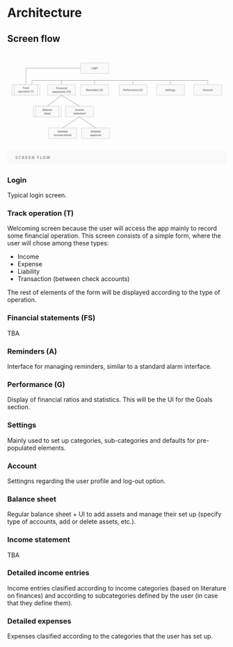 # Architecture

## Screen flow

![screen_flow](screen_flow.png)

### Login

Typical login screen.

### Track operation (T)

Welcoming screen because the user will access the app mainly to record some financial operation. This screen consists of a simple form, where the user will chose among these types:
* Income
* Expense
* Liability
* Transaction (between check accounts)

The rest of elements of the form will be displayed according to the type of operation.

### Financial statements (FS)

TBA

### Reminders (A)

Interface for managing reminders, similar to a standard alarm interface.

### Performance (G)

Display of financial ratios and statistics. This will be the UI for the Goals section.

### Settings

Mainly used to set up categories, sub-categories and defaults for pre-populated elements.

### Account

Settingns regarding the user profile and log-out option.

### Balance sheet

Regular balance sheet + UI to add assets and manage their set up (specify type of accounts, add or delete assets, etc.).

### Income statement

TBA

### Detailed income entries

Income entries clasified according to income categories (based on literature on finances) and according to subcategories defined by the user (in case that they define them).

### Detailed expenses

Expenses clasified according to the categories that the user has set up.